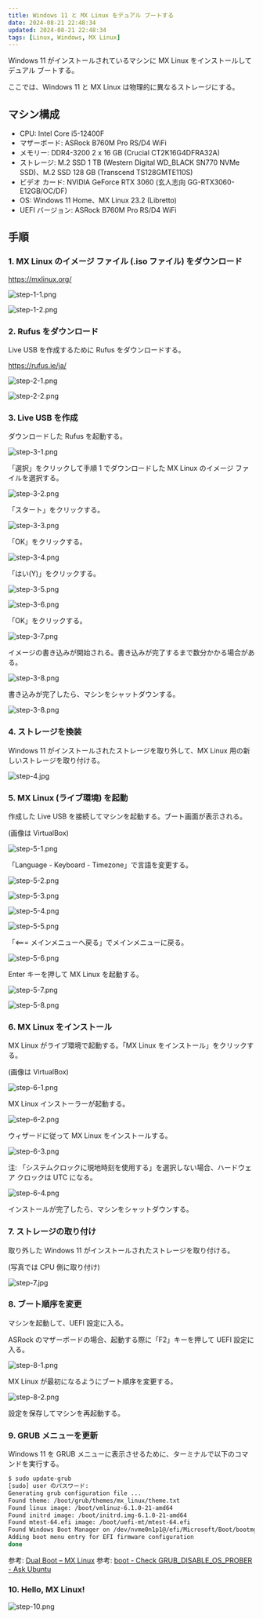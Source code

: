 ```yaml
---
title: Windows 11 と MX Linux をデュアル ブートする
date: 2024-08-21 22:48:34
updated: 2024-08-21 22:48:34
tags: [Linux, Windows, MX Linux]
---
```


Windows 11 がインストールされているマシンに MX Linux をインストールしてデュアル ブートする。

ここでは、Windows 11 と MX Linux は物理的に異なるストレージにする。

<!-- more -->
## マシン構成

- CPU: Intel Core i5-12400F
- マザーボード: ASRock B760M Pro RS/D4 WiFi
- メモリー: DDR4-3200 2 x 16 GB (Crucial CT2K16G4DFRA32A)
- ストレージ: M.2 SSD 1 TB (Western Digital WD_BLACK SN770 NVMe SSD)、M.2 SSD 128 GB (Transcend TS128GMTE110S)
- ビデオ カード: NVIDIA GeForce RTX 3060 (玄人志向 GG-RTX3060-E12GB/OC/DF)
- OS: Windows 11 Home、MX Linux 23.2 (Libretto)
- UEFI バージョン: ASRock B760M Pro RS/D4 WiFi

## 手順

### 1. MX Linux のイメージ ファイル (.iso ファイル) をダウンロード

https://mxlinux.org/

![step-1-1.png](dual-boot-windows-11-and-mx-linux/step-1-1.png)

![step-1-2.png](dual-boot-windows-11-and-mx-linux/step-1-2.png)

### 2. Rufus をダウンロード

Live USB を作成するために Rufus をダウンロードする。

https://rufus.ie/ja/

![step-2-1.png](dual-boot-windows-11-and-mx-linux/step-2-1.png)

![step-2-2.png](dual-boot-windows-11-and-mx-linux/step-2-2.png)

### 3. Live USB を作成

ダウンロードした Rufus を起動する。

![step-3-1.png](dual-boot-windows-11-and-mx-linux/step-3-1.png)

「選択」をクリックして手順 1 でダウンロードした MX Linux のイメージ ファイルを選択する。

![step-3-2.png](dual-boot-windows-11-and-mx-linux/step-3-2.png)

「スタート」をクリックする。

![step-3-3.png](dual-boot-windows-11-and-mx-linux/step-3-3.png)

「OK」をクリックする。

![step-3-4.png](dual-boot-windows-11-and-mx-linux/step-3-4.png)

「はい(Y)」をクリックする。

![step-3-5.png](dual-boot-windows-11-and-mx-linux/step-3-5.png)

![step-3-6.png](dual-boot-windows-11-and-mx-linux/step-3-6.png)

「OK」をクリックする。

![step-3-7.png](dual-boot-windows-11-and-mx-linux/step-3-7.png)

イメージの書き込みが開始される。書き込みが完了するまで数分かかる場合がある。

![step-3-8.png](dual-boot-windows-11-and-mx-linux/step-3-8.png)

書き込みが完了したら、マシンをシャットダウンする。

![step-3-8.png](dual-boot-windows-11-and-mx-linux/step-3-9.png)

### 4. ストレージを換装

Windows 11 がインストールされたストレージを取り外して、MX Linux 用の新しいストレージを取り付ける。

![step-4.jpg](dual-boot-windows-11-and-mx-linux/step-4.jpg)

### 5. MX Linux (ライブ環境) を起動

作成した Live USB を接続してマシンを起動する。ブート画面が表示される。

(画像は VirtualBox)

![step-5-1.png](dual-boot-windows-11-and-mx-linux/step-5-1.png)

「Language - Keyboard - Timezone」で言語を変更する。

![step-5-2.png](dual-boot-windows-11-and-mx-linux/step-5-2.png)

![step-5-3.png](dual-boot-windows-11-and-mx-linux/step-5-3.png)

![step-5-4.png](dual-boot-windows-11-and-mx-linux/step-5-4.png)

![step-5-5.png](dual-boot-windows-11-and-mx-linux/step-5-5.png)

「<=== メインメニューへ戻る」でメインメニューに戻る。

![step-5-6.png](dual-boot-windows-11-and-mx-linux/step-5-6.png)

Enter キーを押して MX Linux を起動する。

![step-5-7.png](dual-boot-windows-11-and-mx-linux/step-5-7.png)

![step-5-8.png](dual-boot-windows-11-and-mx-linux/step-5-8.png)

### 6. MX Linux をインストール

MX Linux がライブ環境で起動する。「MX Linux をインストール」をクリックする。

(画像は VirtualBox)

![step-6-1.png](dual-boot-windows-11-and-mx-linux/step-6-1.png)

MX Linux インストーラーが起動する。

![step-6-2.png](dual-boot-windows-11-and-mx-linux/step-6-2.png)

ウィザードに従って MX Linux をインストールする。

![step-6-3.png](dual-boot-windows-11-and-mx-linux/step-6-3.png)

注: 「システムクロックに現地時刻を使用する」を選択しない場合、ハードウェア クロックは UTC になる。

![step-6-4.png](dual-boot-windows-11-and-mx-linux/step-6-4.png)

インストールが完了したら、マシンをシャットダウンする。

### 7. ストレージの取り付け

取り外した Windows 11 がインストールされたストレージを取り付ける。

(写真では CPU 側に取り付け)

![step-7.jpg](dual-boot-windows-11-and-mx-linux/step-7.jpg)

### 8. ブート順序を変更

マシンを起動して、UEFI 設定に入る。

ASRock のマザーボードの場合、起動する際に「F2」キーを押して UEFI 設定に入る。

![step-8-1.png](dual-boot-windows-11-and-mx-linux/step-8-1.png)

MX Linux が最初になるようにブート順序を変更する。

![step-8-2.png](dual-boot-windows-11-and-mx-linux/step-8-2.png)

設定を保存してマシンを再起動する。

### 9. GRUB メニューを更新

Windows 11 を GRUB メニューに表示させるために、ターミナルで以下のコマンドを実行する。

```bash
$ sudo update-grub
[sudo] user のパスワード:
Generating grub configuration file ...
Found theme: /boot/grub/themes/mx_linux/theme.txt
Found linux image: /boot/vmlinuz-6.1.0-21-amd64
Found initrd image: /boot/initrd.img-6.1.0-21-amd64
Found mtest-64.efi image: /boot/uefi-mt/mtest-64.efi
Found Windows Boot Manager on /dev/nvme0n1p1@/efi/Microsoft/Boot/bootmgfw.efi
Adding boot menu entry for EFI firmware configuration
done
```

参考: [Dual Boot – MX Linux](https://mxlinux.org/wiki/system/dual-boot/)
参考: [boot - Check GRUB_DISABLE_OS_PROBER - Ask Ubuntu](https://askubuntu.com/questions/1475735/check-grub-disable-os-prober)

### 10. Hello, MX Linux!

![step-10.png](dual-boot-windows-11-and-mx-linux/step-10.png)
